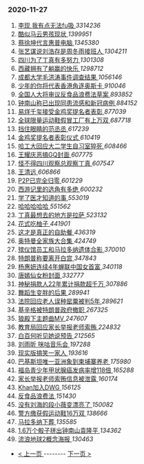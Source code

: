 ### 2020-11-27 
1. [ 李现 我有点无法fu吸 ](https://s.weibo.com/weibo?q=%E6%9D%8E%E7%8E%B0%20%E6%88%91%E6%9C%89%E7%82%B9%E6%97%A0%E6%B3%95fu%E5%90%B8&Refer=top) *3314236*
1. [ 酷似马云男孩现状 ](https://s.weibo.com/weibo?q=%23%E9%85%B7%E4%BC%BC%E9%A9%AC%E4%BA%91%E7%94%B7%E5%AD%A9%E7%8E%B0%E7%8A%B6%23&Refer=top) *1399951*
1. [ 蔡徐坤代言惠普电脑 ](https://s.weibo.com/weibo?q=%23%E8%94%A1%E5%BE%90%E5%9D%A4%E4%BB%A3%E8%A8%80%E6%83%A0%E6%99%AE%E7%94%B5%E8%84%91%23&topic_ad=1&Refer=top) *1345380*
1. [ 张艺谋说刘浩存是周冬雨接班人 ](https://s.weibo.com/weibo?q=%23%E5%BC%A0%E8%89%BA%E8%B0%8B%E8%AF%B4%E5%88%98%E6%B5%A9%E5%AD%98%E6%98%AF%E5%91%A8%E5%86%AC%E9%9B%A8%E6%8E%A5%E7%8F%AD%E4%BA%BA%23&Refer=top) *1304211*
1. [ 四川为了丁真有多努力 ](https://s.weibo.com/weibo?q=%23%E5%9B%9B%E5%B7%9D%E4%B8%BA%E4%BA%86%E4%B8%81%E7%9C%9F%E6%9C%89%E5%A4%9A%E5%8A%AA%E5%8A%9B%23&Refer=top) *1301308*
1. [ 西藏拥有了躺赢的快乐 ](https://s.weibo.com/weibo?q=%23%E8%A5%BF%E8%97%8F%E6%8B%A5%E6%9C%89%E4%BA%86%E8%BA%BA%E8%B5%A2%E7%9A%84%E5%BF%AB%E4%B9%90%23&Refer=top) *1298712*
1. [ 成都大学毛洪涛事件调查结果 ](https://s.weibo.com/weibo?q=%23%E6%88%90%E9%83%BD%E5%A4%A7%E5%AD%A6%E6%AF%9B%E6%B4%AA%E6%B6%9B%E4%BA%8B%E4%BB%B6%E8%B0%83%E6%9F%A5%E7%BB%93%E6%9E%9C%23&Refer=top) *1056146*
1. [ 少年的你将代表香港角逐奥斯卡 ](https://s.weibo.com/weibo?q=%23%E5%B0%91%E5%B9%B4%E7%9A%84%E4%BD%A0%E5%B0%86%E4%BB%A3%E8%A1%A8%E9%A6%99%E6%B8%AF%E8%A7%92%E9%80%90%E5%A5%A5%E6%96%AF%E5%8D%A1%23&Refer=top) *910046*
1. [ 全国人大将审议反食品浪费法草案 ](https://s.weibo.com/weibo?q=%23%E5%85%A8%E5%9B%BD%E4%BA%BA%E5%A4%A7%E5%B0%86%E5%AE%A1%E8%AE%AE%E5%8F%8D%E9%A3%9F%E5%93%81%E6%B5%AA%E8%B4%B9%E6%B3%95%E8%8D%89%E6%A1%88%23&Refer=top) *893852*
1. [ 钟南山称已出现同患流感和新冠病例 ](https://s.weibo.com/weibo?q=%23%E9%92%9F%E5%8D%97%E5%B1%B1%E7%A7%B0%E5%B7%B2%E5%87%BA%E7%8E%B0%E5%90%8C%E6%82%A3%E6%B5%81%E6%84%9F%E5%92%8C%E6%96%B0%E5%86%A0%E7%97%85%E4%BE%8B%23&Refer=top) *884152*
1. [ 易烊千玺接受金鸡奖提名者表彰 ](https://s.weibo.com/weibo?q=%23%E6%98%93%E7%83%8A%E5%8D%83%E7%8E%BA%E6%8E%A5%E5%8F%97%E9%87%91%E9%B8%A1%E5%A5%96%E6%8F%90%E5%90%8D%E8%80%85%E8%A1%A8%E5%BD%B0%23&Refer=top) *877039*
1. [ 全球限量运动鞋假冒工厂有上万双 ](https://s.weibo.com/weibo?q=%23%E5%85%A8%E7%90%83%E9%99%90%E9%87%8F%E8%BF%90%E5%8A%A8%E9%9E%8B%E5%81%87%E5%86%92%E5%B7%A5%E5%8E%82%E6%9C%89%E4%B8%8A%E4%B8%87%E5%8F%8C%23&Refer=top) *687718*
1. [ 挡住眼睛的范丞丞 ](https://s.weibo.com/weibo?q=%23%E6%8C%A1%E4%BD%8F%E7%9C%BC%E7%9D%9B%E7%9A%84%E8%8C%83%E4%B8%9E%E4%B8%9E%23&Refer=top) *617239*
1. [ 金鸡奖提名者表彰仪式 ](https://s.weibo.com/weibo?q=%E9%87%91%E9%B8%A1%E5%A5%96%E6%8F%90%E5%90%8D%E8%80%85%E8%A1%A8%E5%BD%B0%E4%BB%AA%E5%BC%8F&Refer=top) *610419*
1. [ 哈工大回应大二学生自习室猝死 ](https://s.weibo.com/weibo?q=%23%E5%93%88%E5%B7%A5%E5%A4%A7%E5%9B%9E%E5%BA%94%E5%A4%A7%E4%BA%8C%E5%AD%A6%E7%94%9F%E8%87%AA%E4%B9%A0%E5%AE%A4%E7%8C%9D%E6%AD%BB%23&Refer=top) *608466*
1. [ 王耀庆恶搞GQ封面 ](https://s.weibo.com/weibo?q=%23%E7%8E%8B%E8%80%80%E5%BA%86%E6%81%B6%E6%90%9EGQ%E5%B0%81%E9%9D%A2%23&Refer=top) *607775*
1. [ 怪不得四川观察总观察丁真 ](https://s.weibo.com/weibo?q=%E6%80%AA%E4%B8%8D%E5%BE%97%E5%9B%9B%E5%B7%9D%E8%A7%82%E5%AF%9F%E6%80%BB%E8%A7%82%E5%AF%9F%E4%B8%81%E7%9C%9F&Refer=top) *607547*
1. [ 王清远 ](https://s.weibo.com/weibo?q=%E7%8E%8B%E6%B8%85%E8%BF%9C&Refer=top) *606866*
1. [ P2P已完全归零 ](https://s.weibo.com/weibo?q=%23P2P%E5%B7%B2%E5%AE%8C%E5%85%A8%E5%BD%92%E9%9B%B6%23&Refer=top) *601229*
1. [ 西游记里的选角有多绝 ](https://s.weibo.com/weibo?q=%23%E8%A5%BF%E6%B8%B8%E8%AE%B0%E9%87%8C%E7%9A%84%E9%80%89%E8%A7%92%E6%9C%89%E5%A4%9A%E7%BB%9D%23&Refer=top) *600232*
1. [ 学了医才知道的事 ](https://s.weibo.com/weibo?q=%23%E5%AD%A6%E4%BA%86%E5%8C%BB%E6%89%8D%E7%9F%A5%E9%81%93%E7%9A%84%E4%BA%8B%23&Refer=top) *553019*
1. [ 哈哈哈哈哈 ](https://s.weibo.com/weibo?q=%E5%93%88%E5%93%88%E5%93%88%E5%93%88%E5%93%88&Refer=top) *551562*
1. [ 丁真最想去的地方是拉萨 ](https://s.weibo.com/weibo?q=%23%E4%B8%81%E7%9C%9F%E6%9C%80%E6%83%B3%E5%8E%BB%E7%9A%84%E5%9C%B0%E6%96%B9%E6%98%AF%E6%8B%89%E8%90%A8%23&Refer=top) *523132*
1. [ 花式吃柚子 ](https://s.weibo.com/weibo?q=%23%E8%8A%B1%E5%BC%8F%E5%90%83%E6%9F%9A%E5%AD%90%23&Refer=top) *441901*
1. [ 这才是真正的自助餐 ](https://s.weibo.com/weibo?q=%23%E8%BF%99%E6%89%8D%E6%98%AF%E7%9C%9F%E6%AD%A3%E7%9A%84%E8%87%AA%E5%8A%A9%E9%A4%90%23&Refer=top) *436319*
1. [ 奥特曼全家族大合集 ](https://s.weibo.com/weibo?q=%23%E5%A5%A5%E7%89%B9%E6%9B%BC%E5%85%A8%E5%AE%B6%E6%97%8F%E5%A4%A7%E5%90%88%E9%9B%86%23&Refer=top) *424749*
1. [ 殡仪馆员工和马拉多纳遗体合影 ](https://s.weibo.com/weibo?q=%23%E6%AE%A1%E4%BB%AA%E9%A6%86%E5%91%98%E5%B7%A5%E5%92%8C%E9%A9%AC%E6%8B%89%E5%A4%9A%E7%BA%B3%E9%81%97%E4%BD%93%E5%90%88%E5%BD%B1%23&Refer=top) *370010*
1. [ 特朗普称要离开白宫 ](https://s.weibo.com/weibo?q=%23%E7%89%B9%E6%9C%97%E6%99%AE%E7%A7%B0%E8%A6%81%E7%A6%BB%E5%BC%80%E7%99%BD%E5%AE%AB%23&Refer=top) *347843*
1. [ 杨惠妍连续4年蝉联中国女首富 ](https://s.weibo.com/weibo?q=%23%E6%9D%A8%E6%83%A0%E5%A6%8D%E8%BF%9E%E7%BB%AD4%E5%B9%B4%E8%9D%89%E8%81%94%E4%B8%AD%E5%9B%BD%E5%A5%B3%E9%A6%96%E5%AF%8C%23&Refer=top) *340118*
1. [ 唐嫣仙女粉封面 ](https://s.weibo.com/weibo?q=%23%E5%94%90%E5%AB%A3%E4%BB%99%E5%A5%B3%E7%B2%89%E5%B0%81%E9%9D%A2%23&Refer=top) *332777*
1. [ 神秘捐款人22年累计捐款超千万 ](https://s.weibo.com/weibo?q=%23%E7%A5%9E%E7%A7%98%E6%8D%90%E6%AC%BE%E4%BA%BA22%E5%B9%B4%E7%B4%AF%E8%AE%A1%E6%8D%90%E6%AC%BE%E8%B6%85%E5%8D%83%E4%B8%87%23&Refer=top) *307886*
1. [ 舞蹈生变胖的后果 ](https://s.weibo.com/weibo?q=%23%E8%88%9E%E8%B9%88%E7%94%9F%E5%8F%98%E8%83%96%E7%9A%84%E5%90%8E%E6%9E%9C%23&Refer=top) *289941*
1. [ 法院回应老人误种罂粟被判5年 ](https://s.weibo.com/weibo?q=%23%E6%B3%95%E9%99%A2%E5%9B%9E%E5%BA%94%E8%80%81%E4%BA%BA%E8%AF%AF%E7%A7%8D%E7%BD%82%E7%B2%9F%E8%A2%AB%E5%88%A45%E5%B9%B4%23&Refer=top) *289621*
1. [ 基辛格被特朗普政府撤职 ](https://s.weibo.com/weibo?q=%E5%9F%BA%E8%BE%9B%E6%A0%BC%E8%A2%AB%E7%89%B9%E6%9C%97%E6%99%AE%E6%94%BF%E5%BA%9C%E6%92%A4%E8%81%8C&Refer=top) *267325*
1. [ 狼殿下主题曲MV ](https://s.weibo.com/weibo?q=%23%E7%8B%BC%E6%AE%BF%E4%B8%8B%E4%B8%BB%E9%A2%98%E6%9B%B2MV%23&Refer=top) *247607*
1. [ 教育局回应家长举报老师索贿 ](https://s.weibo.com/weibo?q=%23%E6%95%99%E8%82%B2%E5%B1%80%E5%9B%9E%E5%BA%94%E5%AE%B6%E9%95%BF%E4%B8%BE%E6%8A%A5%E8%80%81%E5%B8%88%E7%B4%A2%E8%B4%BF%23&Refer=top) *224832*
1. [ 白百何听见她说预告 ](https://s.weibo.com/weibo?q=%23%E7%99%BD%E7%99%BE%E4%BD%95%E5%90%AC%E8%A7%81%E5%A5%B9%E8%AF%B4%E9%A2%84%E5%91%8A%23&Refer=top) *212565*
1. [ 刘雨昕 咪咕音乐会 ](https://s.weibo.com/weibo?q=%E5%88%98%E9%9B%A8%E6%98%95%20%E5%92%AA%E5%92%95%E9%9F%B3%E4%B9%90%E4%BC%9A&Refer=top) *197288*
1. [ 现实版搞笑一家人 ](https://s.weibo.com/weibo?q=%23%E7%8E%B0%E5%AE%9E%E7%89%88%E6%90%9E%E7%AC%91%E4%B8%80%E5%AE%B6%E4%BA%BA%23&Refer=top) *193616*
1. [ 巴基斯坦唯一亚洲象到柬埔寨养老 ](https://s.weibo.com/weibo?q=%23%E5%B7%B4%E5%9F%BA%E6%96%AF%E5%9D%A6%E5%94%AF%E4%B8%80%E4%BA%9A%E6%B4%B2%E8%B1%A1%E5%88%B0%E6%9F%AC%E5%9F%94%E5%AF%A8%E5%85%BB%E8%80%81%23&Refer=top) *175980*
1. [ 福岛青少年甲状腺癌发病率增118倍 ](https://s.weibo.com/weibo?q=%E7%A6%8F%E5%B2%9B%E9%9D%92%E5%B0%91%E5%B9%B4%E7%94%B2%E7%8A%B6%E8%85%BA%E7%99%8C%E5%8F%91%E7%97%85%E7%8E%87%E5%A2%9E118%E5%80%8D&Refer=top) *165288*
1. [ 家长举报老师索贿信息被泄露 ](https://s.weibo.com/weibo?q=%23%E5%AE%B6%E9%95%BF%E4%B8%BE%E6%8A%A5%E8%80%81%E5%B8%88%E7%B4%A2%E8%B4%BF%E4%BF%A1%E6%81%AF%E8%A2%AB%E6%B3%84%E9%9C%B2%23&Refer=top) *160174*
1. [ Khan加入DWG ](https://s.weibo.com/weibo?q=Khan%E5%8A%A0%E5%85%A5DWG&Refer=top) *156125*
1. [ 反食品浪费法 ](https://s.weibo.com/weibo?q=%23%E5%8F%8D%E9%A3%9F%E5%93%81%E6%B5%AA%E8%B4%B9%E6%B3%95%23&Refer=top) *151430*
1. [ 没有刘海的段小薇变漂亮了 ](https://s.weibo.com/weibo?q=%23%E6%B2%A1%E6%9C%89%E5%88%98%E6%B5%B7%E7%9A%84%E6%AE%B5%E5%B0%8F%E8%96%87%E5%8F%98%E6%BC%82%E4%BA%AE%E4%BA%86%23&Refer=top) *150082*
1. [ 警方缴获假运动鞋16万双 ](https://s.weibo.com/weibo?q=%23%E8%AD%A6%E6%96%B9%E7%BC%B4%E8%8E%B7%E5%81%87%E8%BF%90%E5%8A%A8%E9%9E%8B16%E4%B8%87%E5%8F%8C%23&Refer=top) *138666*
1. [ 马拉多纳下葬 ](https://s.weibo.com/weibo?q=%E9%A9%AC%E6%8B%89%E5%A4%9A%E7%BA%B3%E4%B8%8B%E8%91%AC&Refer=top) *135585*
1. [ 1.6万个骰子拼出钟南山袁隆平 ](https://s.weibo.com/weibo?q=1.6%E4%B8%87%E4%B8%AA%E9%AA%B0%E5%AD%90%E6%8B%BC%E5%87%BA%E9%92%9F%E5%8D%97%E5%B1%B1%E8%A2%81%E9%9A%86%E5%B9%B3&Refer=top) *134362*
1. [ 流浪地球2概念海报 ](https://s.weibo.com/weibo?q=%23%E6%B5%81%E6%B5%AA%E5%9C%B0%E7%90%832%E6%A6%82%E5%BF%B5%E6%B5%B7%E6%8A%A5%23&Refer=top) *130463* 

- [ < 上一页 ](https://github.com/able8/weibo-hot-record/blob/master/2020-11-26.md) -------- [ 下一页 > ](https://github.com/able8/weibo-hot-record/blob/master/2020-11-28.md)